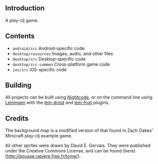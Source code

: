 ## Introduction

A play-clj game.

## Contents

* `android/src` Android-specific code
* `desktop/resources` Images, audio, and other files
* `desktop/src` Desktop-specific code
* `desktop/src-common` Cross-platform game code
* `ios/src` iOS-specific code

## Building

All projects can be built using [Nightcode](https://nightcode.info/), or on the command line using [Leiningen](https://github.com/technomancy/leiningen) with the [lein-droid](https://github.com/clojure-android/lein-droid) and [lein-fruit](https://github.com/oakes/lein-fruit) plugins.

## Credits

The background map is a modified version of that found in Zach Oakes' Minicraft
play-clj example game.

All other sprites were drawn by David E. Gervais. They were published under the
Creative Commons License, and can be found (here)[http://pousse.rapiere.free.fr/tome/].
